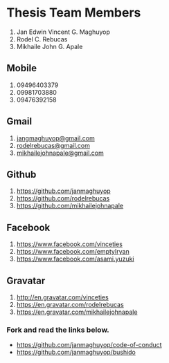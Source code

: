 # Thesis Team Members

1. Jan Edwin Vincent G. Maghuyop
2. Rodel C. Rebucas
3. Mikhaile John G. Apale

## Mobile
1. 09496403379
2. 09981703880
3. 09476392158

## Gmail
1. jangmaghuyop@gmail.com
2. rodelrebucas@gmail.com
3. mikhailejohnapale@gmail.com

## Github
1. https://github.com/janmaghuyop
2. https://github.com/rodelrebucas
3. https://github.com/mikhailejohnapale

## Facebook
1. https://www.facebook.com/vinceties
2. https://www.facebook.com/emptyIryan
3. https://www.facebook.com/asami.yuzuki

## Gravatar
1. http://en.gravatar.com/vinceties
2. https://en.gravatar.com/rodelrebucas
3. https://en.gravatar.com/mikhailejohnapale

### Fork and read the links below.
- https://github.com/janmaghuyop/code-of-conduct
- https://github.com/janmaghuyop/bushido